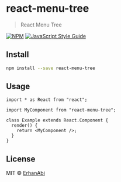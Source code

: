 # react-menu-tree

> React Menu Tree

[![NPM](https://img.shields.io/npm/v/react-menu-tree.svg)](https://www.npmjs.com/package/react-menu-tree) [![JavaScript Style Guide](https://img.shields.io/badge/code_style-standard-brightgreen.svg)](https://standardjs.com)

## Install

```bash
npm install --save react-menu-tree
```

## Usage

```tsx
import * as React from "react";

import MyComponent from "react-menu-tree";

class Example extends React.Component {
  render() {
    return <MyComponent />;
  }
}
```

## License

MIT © [ErhanAbi](https://github.com/ErhanAbi)
